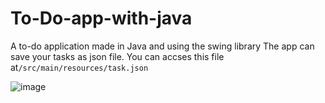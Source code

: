 # To-Do-app-with-java
A to-do application made in Java and using the swing library
The app can save your tasks as json file. 
You can accses this file at```/src/main/resources/task.json```

![image](https://github.com/user-attachments/assets/b0166669-47d6-45b5-a993-08b39d16431a)

